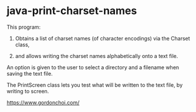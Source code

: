 # java-print-charset-names

This program: 

1. Obtains a list of charset names (of character encodings) via the Charset class, 

2. and allows writing the charset names alphabetically onto a text file. 

An option is given to the user to select a directory and a filename when saving the text file. 

The PrintScreen class lets you test what will be written to the text file, by writing to screen.

https://www.gordonchoi.com/
